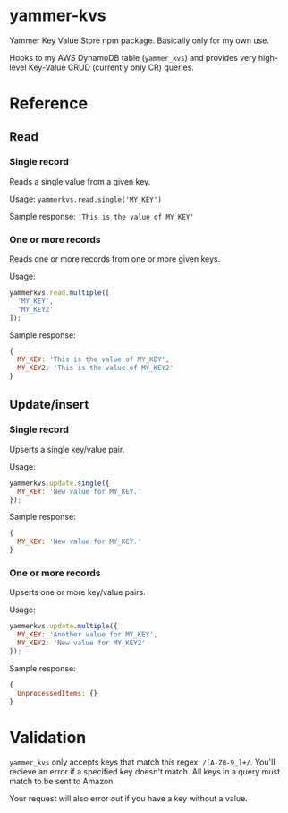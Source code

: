 # yammer-kvs
 Yammer Key Value Store npm package. Basically only for my own use.

 Hooks to my AWS DynamoDB table (`yammer_kvs`) and provides very high-level Key-Value CRUD (currently only CR) queries.

 # Reference

 ## Read

 ### Single record
 Reads a single value from a given key.

 Usage: `yammerkvs.read.single('MY_KEY')`

 Sample response: `'This is the value of MY_KEY'`

 ### One or more records
 Reads one or more records from one or more given keys.

 Usage:
```js
yammerkvs.read.multiple([
  'MY_KEY',
  'MY_KEY2'
]);
```

Sample response:
```js
{
  MY_KEY: 'This is the value of MY_KEY',
  MY_KEY2: 'This is the value of MY_KEY2'
}
```

## Update/insert

### Single record
Upserts a single key/value pair.

Usage:
```js
yammerkvs.update.single({
  MY_KEY: 'New value for MY_KEY.'
});
```

Sample response:
```js
{
  MY_KEY: 'New value for MY_KEY.'
}
```

### One or more records
Upserts one or more key/value pairs.

Usage:
```js
yammerkvs.update.multiple({
  MY_KEY: 'Another value for MY_KEY',
  MY_KEY2: 'New value for MY_KEY2'
});
```

Sample response:
```js
{ 
  UnprocessedItems: {}
}
```

# Validation
`yammer_kvs` only accepts keys that match this regex: `/[A-Z0-9_]+/`. You'll recieve an error if a specified key doesn't match. All keys in a query must match to be sent to Amazon.

Your request will also error out if you have a key without a value.